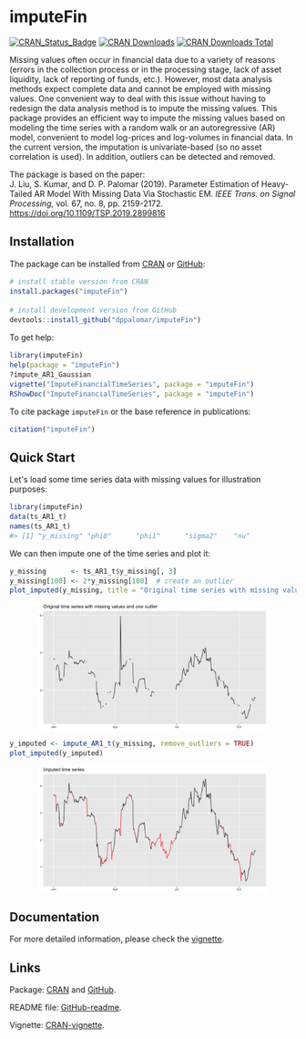 
<!-- README.md is generated from README.Rmd. Please edit that file -->



# imputeFin
[![CRAN_Status_Badge](https://www.r-pkg.org/badges/version/imputeFin)](https://CRAN.R-project.org/package=imputeFin)
[![CRAN Downloads](https://cranlogs.r-pkg.org/badges/imputeFin)](https://CRAN.R-project.org/package=imputeFin)
[![CRAN Downloads Total](https://cranlogs.r-pkg.org/badges/grand-total/imputeFin?color=brightgreen)](https://CRAN.R-project.org/package=imputeFin)

Missing values often occur in financial data due to a variety 
of reasons (errors in the collection process or in the processing stage, 
lack of asset liquidity, lack of reporting of funds, etc.). However, 
most data analysis methods expect complete data and cannot be employed 
with missing values. One convenient way to deal with this issue without 
having to redesign the data analysis method is to impute the missing 
values. This package provides an efficient way to impute the missing 
values based on modeling the time series with a random walk or an 
autoregressive (AR) model, convenient to model log-prices and log-volumes 
in financial data. In the current version, the imputation is 
univariate-based (so no asset correlation is used). In addition,
outliers can be detected and removed.

The package is based on the paper:   
J. Liu, S. Kumar, and D. P. Palomar (2019). Parameter Estimation of 
Heavy-Tailed AR Model With Missing Data Via Stochastic EM. _IEEE Trans. on 
Signal Processing_, vol. 67, no. 8, pp. 2159-2172.
https://doi.org/10.1109/TSP.2019.2899816


## Installation
The package can be installed from [CRAN](https://CRAN.R-project.org/package=imputeFin) or [GitHub](https://github.com/dppalomar/imputeFin):

```r
# install stable version from CRAN
install.packages("imputeFin")

# install development version from GitHub
devtools::install_github("dppalomar/imputeFin")
```

To get help:

```r
library(imputeFin)
help(package = "imputeFin")
?impute_AR1_Gaussian
vignette("ImputeFinancialTimeSeries", package = "imputeFin")
RShowDoc("ImputeFinancialTimeSeries", package = "imputeFin")
```

To cite package `imputeFin` or the base reference in publications:

```r
citation("imputeFin")
```


## Quick Start
Let's load some time series data with missing values for illustration purposes:

```r
library(imputeFin)
data(ts_AR1_t)
names(ts_AR1_t)
#> [1] "y_missing" "phi0"      "phi1"      "sigma2"    "nu"
```

We can then impute one of the time series and plot it:



```r
y_missing      <- ts_AR1_t$y_missing[, 3]
y_missing[100] <- 2*y_missing[100]  # create an outlier
plot_imputed(y_missing, title = "Original time series with missing values and one outlier")
```

<img src="man/figures/README-unnamed-chunk-7-1.png" width="80%" style="display: block; margin: auto;" />

```r
y_imputed <- impute_AR1_t(y_missing, remove_outliers = TRUE)
plot_imputed(y_imputed)
```

<img src="man/figures/README-unnamed-chunk-7-2.png" width="80%" style="display: block; margin: auto;" />


## Documentation
For more detailed information, please check the
[vignette](https://CRAN.R-project.org/package=imputeFin/vignettes/ImputeFinancialTimeSeries.html).

## Links
Package: [CRAN](https://CRAN.R-project.org/package=imputeFin) and [GitHub](https://github.com/dppalomar/imputeFin).

README file: [GitHub-readme](https://github.com/dppalomar/imputeFin/blob/master/README.md).

Vignette: [CRAN-vignette](https://CRAN.R-project.org/package=imputeFin/vignettes/ImputeFinancialTimeSeries.html).

